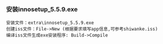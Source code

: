 ### 安装innosetup_5.5.9.exe
```
安装文件：extra\innosetup_5.5.9.exe
创建iss文件：File->New (根据要求填写app信息,可参考shiwanke.iss)
编译iss文件生成exe安装程序: Build->Compile

```
